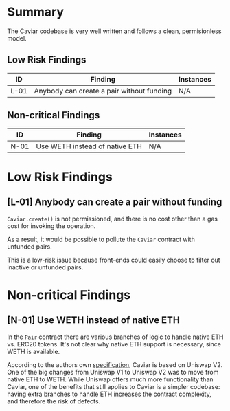 # Summary

The Caviar codebase is very well written and follows a clean, permisionless model.

## Low Risk Findings

| ID  | Finding | Instances |
| --- | ------- | --------- |
| L-01    | Anybody can create a pair without funding        |     N/A      |

## Non-critical Findings

| ID  | Finding | Instances |
| --- | ------- | --------- |
| N-01    |  Use WETH instead of native ETH       | N/A          |

# Low Risk Findings

## \[L-01\] Anybody can create a pair without funding

`Caviar.create()` is not permissioned, and there is no cost other than a gas cost for invoking the operation.

As a result, it would be possible to pollute the `Caviar` contract with unfunded pairs.

This is a low-risk issue because front-ends could easily choose to filter out inactive or unfunded pairs.


# Non-critical Findings

## \[N-01\] Use WETH instead of native ETH

In the `Pair` contract there are various branches of logic to handle native ETH vs. ERC20 tokens. It's not clear why native ETH support is necessary, since WETH is available.

According to the authors own [specification](https://github.com/code-423n4/2022-12-caviar/blob/main/docs/SPECIFICATION.md), Caviar is based on Uniswap V2. One of the big changes from Uniswap V1 to Uniswap V2 was to move from native ETH to WETH. While Uniswap offers much more functionality than Caviar, one of the benefits that still applies to Caviar is a simpler codebase:  having extra branches to handle ETH increases the contract complexity, and therefore the risk of defects.